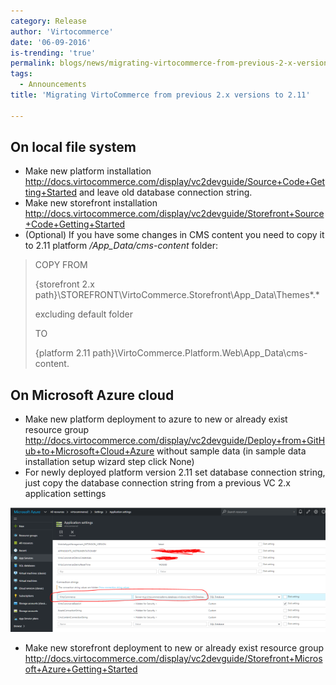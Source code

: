 ```yaml
---
category: Release
author: 'Virtocommerce'
date: '06-09-2016'
is-trending: 'true'
permalink: blogs/news/migrating-virtocommerce-from-previous-2-x-versions-to-2-11
tags:
  - Announcements
title: 'Migrating VirtoCommerce from previous 2.x versions to 2.11'

---
```

## On local file system

* Make new platform installation http://docs.virtocommerce.com/display/vc2devguide/Source+Code+Getting+Started and leave old database connection string.
* Make new storefront installation http://docs.virtocommerce.com/display/vc2devguide/Storefront+Source+Code+Getting+Started
* (Optional) If you have some changes in CMS content you need to copy it to 2.11 platform */App_Data/cms-content* folder:

> COPY FROM
>
> {storefront 2.x path}\STOREFRONT\VirtoCommerce.Storefront\App_Data\Themes\*.*
>
> excluding default  folder
>
> TO
> 
> {platform 2.11 path}\VirtoCommerce.Platform.Web\App_Data\cms-content.

## On Microsoft Azure cloud

* Make new platform deployment to azure to new or already exist resource group  http://docs.virtocommerce.com/display/vc2devguide/Deploy+from+GitHub+to+Microsoft+Cloud+Azure without sample data (in sample data installation setup wizard step click None)
* For newly deployed platform version 2.11 set database connection string, just copy the database connection string from a previous VC 2.x application  settings

![](../../assets/images/blog/azure-application-settings.png)
* Make new storefront deployment  to new or already exist resource group http://docs.virtocommerce.com/display/vc2devguide/Storefront+Microsoft+Azure+Getting+Started